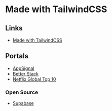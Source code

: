 # Made with TailwindCSS

<!--
https://github.com/search?q=path%3Aapps+path%3Apackage.json+content%3Atailwindcss&type=code
-->

## Links

- [Made with TailwindCSS](https://madewithtailwindcss.com)

## Portals

- [AppSignal](https://appsignal.com)
- [Better Stack](https://betterstack.com)
- [Netflix Global Top 10](https://netflix.com/tudum/top10)

<!--
https://app.greenhouse.io/users/sign_in
https://console.qovery.com/onboarding/project

https://omise.co
https://unikorns.agency
-->

<!--
https://proofserve.com
https://paraform.com
https://wellfound.com
https://raster.app
https://upstash.com
https://productlane.com
https://illacloud.com
https://highstorm.app
https://airplane.dev
https://tremor.so
https://plane.so
https://jitsu.com
https://statamic.com
https://bloop.ai
https://apps.shopify.com
https://joinmastodon.org
https://urlbox.io
https://mailingui.com
https://skateshop.sadmn.com
https://app.minswap.org
https://cleancommit.io
https://dokto.cssninja.io

https://automa.site
https://boords.com
https://phpsandbox.io
https://windmill.dev
https://speedybrand.io/settings/subscription
https://read.cv/open-roles 🌟
https://posts.cv
-->

<!--
Portfolio

https://kentcdodds.com
-->

<!--
https://juicebox.money
https://logsnag.com
https://app.logsnag.com
https://fintory.com
https://enso.org
https://helicone.ai
https://tbh.studiovoila.com
https://cloud.tailwarden.com

https://staze.com
https://ghost.org
https://timescale.com

https://parca.dev
https://liveblocks.io
https://enji.dev
https://sprig.com
https://splitbee.io
https://coastpay.com
https://stint.co
https://hellolanding.com
https://metafy.gg
https://snapshot.org
https://planetscale.com
https://zapper.xyz
https://planetfall.io
https://railway.app
https://infisical.com
https://formance.com
https://artillery.io
https://frigade.com
https://attio.com
https://hygraph.com
-->

<!--
https://tairo.cssninja.io
https://ruine.dev
https://sendcv.vercel.app
-->

### Open Source

- [Supabase](https://supabase.com)

<!--
https://wundergraph.com
https://neon.tech
-->

<!--
404

https://phpsandbox.io/test
https://kentcdodds.com/test1
https://liveblocks.io/test
https://coastpay.com/test
https://infisical.com/test

Help Center

https://chatwoot.com/help-center

Search

https://himalayas.app/jobs

Profile

https://himalayas.app/companies/coinbase

Login

https://app.boords.com/login
https://app.writesonic.com/signup
https://supabase.com/dashboard/sign-in
https://auth.liveblocks.io/login
https://app.sprig.com/login
https://metafy.gg/auth/account/create
https://app.logsnag.com/auth/sign-in
https://cloud.tailwarden.com/sign-in
https://auth.planetscale.com/sign-in

Pricing

https://raster.app/pricing

Dashboard

https://app.plane.so
https://app.logsnag.com/dashboard
https://cloud.tailwarden.com
https://liveblocks.io/dashboard
https://planetfall.io/brunowego/endpoints
https://railway.app/dashboard
https://app.frigade.com
https://app.attio.com
https://supabase.com/dashboard
https://highstorm.app/overview
https://helicone.ai/dashboard
https://resend.com/overview
https://app.airplane.dev
https://app.planetscale.com/settings/account
https://himalayas.app/recruit/details
https://productlane.com/insights

Event

https://maven.com/maven-engineering/startup-engineering
https://apps.shopify.com/instafeed

Company

https://wellfound.com/company/prosper-marketplace-3
https://himalayas.app/companies/hustlewing/tech-stack

Settings

https://himalayas.app/recruit/details
https://resend.com/settings
https://railway.app/account
https://cloud.tailwarden.com/workspace/settings/
https://app.plane.so/splendal/me/profile

Roadmap

https://app.plane.so
https://regels.overheid.nl/roadmap
https://spacedrive.com/roadmap
https://feltlabs.ai
https://qwiz.party
https://helicone.ai/roadmap
https://qwiz.party (mantine)

Onboarding

https://proofserve.com/get-started
https://app.attio.com/welcome/workspace-details
https://app.formbricks.com/onboarding
https://app.techfx.com.br/onboarding/partner
https://app.boords.com/welcome

Blog

https://datocms.com/blog/how-to-generate-typescript-types-from-graphql
-->
